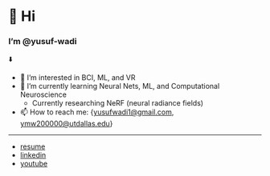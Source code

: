 # 👋 Hi

### I’m @yusuf-wadi
⬇️

- 👀 I’m interested in BCI, ML, and VR
- 🌱 I’m currently learning Neural Nets, ML, and Computational Neuroscience
    - Currently researching NeRF (neural radiance fields)
- 📫 How to reach me: {yusufwadi1@gmail.com, ymw200000@utdallas.edu}

---
- [resume](https://www.github.com/yusuf-wadi/YusufWadi_CS_Resume_Single_Column.pdf)
- [linkedin](https://www.linkedin.com/in/yusuf-wadi/)
- [youtube](https://www.youtube.com/channel/UCAuh281iFil8t1jYVkcRUTg)
<!---
waedi-wave/waedi-wave is a ✨ special ✨ repository because its `README.md` (this file) appears on your GitHub profile.
You can click the Preview link to take a look at your changes.
--->
